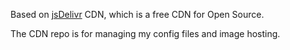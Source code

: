 Based on [jsDelivr](https://www.jsdelivr.com/) CDN, which is a free CDN for Open Source.

The CDN repo is for managing my config files and image hosting.

